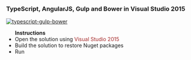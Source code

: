 <h3>TypeScript, AngularJS, Gulp and Bower in Visual Studio 2015</h3>
<a href="http://chsakell.com/2015/09/19/typescript-angularjs-gulp-and-bower-in-visual-studio-2015/" target="_blank"><img src="https://chsakell.files.wordpress.com/2015/09/typescript-gulp-bower.png?w=700" alt="typescript-gulp-bower" class="alignnone size-full wp-image-3618"></a>
<ul><strong>Instructions</strong>
<li>Open the solution using <span style="color:brown">Visual Studio 2015</li>
<li>Build the solution to restore Nuget packages</li>
<li>Run</li>
</ul>
